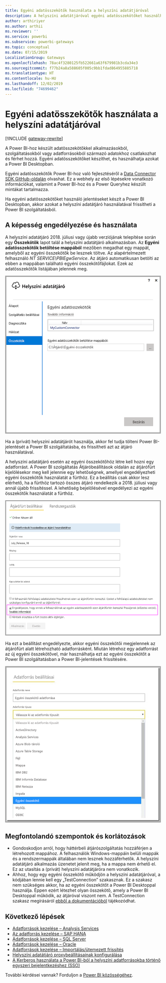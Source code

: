 ```yaml
---
title: Egyéni adatösszekötők használata a helyszíni adatátjáróval
description: A helyszíni adatátjáróval egyéni adatösszekötőket használhat.
author: arthiriyer
ms.author: arthii
ms.reviewer: ''
ms.service: powerbi
ms.subservice: powerbi-gateways
ms.topic: conceptual
ms.date: 07/15/2019
LocalizationGroup: Gateways
ms.openlocfilehash: 78ac4f3280125fb522661a63f679981b3cda34e3
ms.sourcegitcommit: f77b24a8a588605f005c9bb1fdad864955885718
ms.translationtype: HT
ms.contentlocale: hu-HU
ms.lasthandoff: 12/02/2019
ms.locfileid: "74699462"
---
```

# <a name="use-custom-data-connectors-with-the-on-premises-data-gateway"></a>Egyéni adatösszekötők használata a helyszíni adatátjáróval

[!INCLUDE [gateway-rewrite](includes/gateway-rewrite.md)]

A Power BI-hoz készült adatösszekötőkkel alkalmazásokból, szolgáltatásokból vagy adatforrásokból származó adatokhoz csatlakozhat és férhet hozzá. Egyéni adatösszekötőket készíthet, és használhatja azokat a Power BI Desktopban.

Egyéni adatösszekötők Power BI-hoz való fejlesztéséről a [Data Connector SDK GitHub-oldalán](https://aka.ms/dataconnectors) olvashat. Ez a webhely az első lépésekre vonatkozó információkat, valamint a Power BI-hoz és a Power Queryhez készült mintákat tartalmazza.

Ha egyéni adatösszekötőket használó jelentéseket készít a Power BI Desktopban, akkor azokat a helyszíni adatátjáró használatával frissítheti a Power BI szolgáltatásból.

## <a name="enable-and-use-this-capability"></a>A képesség engedélyezése és használata

A helyszíni adatátjáró 2018. júliusi vagy újabb verziójának telepítése során egy **Összekötők** lapot talál a helyszíni adatátjáró alkalmazásban. Az **Egyéni adatösszekötők betöltése mappából** mezőben megadhat egy mappát, amelyből az egyéni összekötők be lesznek töltve. Az alapértelmezett felhasználó *NT SERVICE\PBIEgwService*. Az átjáró automatikusan betölti az ebben a mappában található egyéni összekötőfájlokat. Ezek az adatösszekötők listájában jelennek meg.

![Egyéni adatösszekötők](media/service-gateway-custom-connectors/gateway-onprem-customconnector1.png)

Ha a (privát) helyszíni adatátjárót használja, akkor fel tudja tölteni Power BI-jelentését a Power BI szolgáltatásba, és frissítheti azt az átjáró használatával.

A helyszíni adatátjáró esetén az egyéni összekötőhöz létre kell hozni egy adatforrást. A Power BI szolgáltatás Átjáróbeállítások oldalán az átjárófürt kijelölésekor meg kell jelennie egy lehetőségnek, amellyel engedélyezheti egyéni összekötők használatát a fürthöz. Ez a beállítás csak akkor lesz elérhető, ha a fürthöz tartozó összes átjáró rendelkezik a 2018. júliusi vagy annál újabb frissítéssel. A lehetőség bejelölésével engedélyezi az egyéni összekötők használatát a fürthöz.

![Az Átjárófürt beállításai oldal](media/service-gateway-custom-connectors/gateway-onprem-customconnector2.png)

Ha ezt a beállítást engedélyezte, akkor egyéni összekötői megjelennek az átjárófürt alatt létrehozható adatforrásként. Miután létrehoz egy adatforrást az új egyéni összekötővel, már használhatja ezt az egyéni összekötőt a Power BI szolgáltatásban a Power BI-jelentések frissítésére.

![Az Adatforrás beállításai oldal](media/service-gateway-custom-connectors/gateway-onprem-customconnector3.png)

## <a name="considerations-and-limitations"></a>Megfontolandó szempontok és korlátozások

* Gondoskodjon arról, hogy háttérbeli átjárószolgáltatás hozzáférjen a létrehozott mappához. A felhasználók Windows-mappáin belüli mappák és a rendszermappák általában nem lesznek hozzáférhetők. A helyszíni adatátjáró alkalmazás üzenetet jelenít meg, ha a mappa nem érhető el. Ez az utasítás a (privát) helyszíni adatátjáróra nem vonatkozik.
* Ahhoz, hogy egy egyéni összekötő működjön a helyszíni adatátjáróval, a kódjában lennie kell egy „TestConnection” szakasznak. Ez a szakasz nem szükséges akkor, ha az egyéni összekötőt a Power BI Desktoppal használja. Éppen ezért létezhet olyan összekötő, amely a Power BI Desktoppal működik, az átjáróval viszont nem. A TestConnection szakasz megírásáról [ebből a dokumentációból](https://github.com/Microsoft/DataConnectors/blob/master/docs/m-extensions.md#implementing-testconnection-for-gateway-support) tájékozódhat.

## <a name="next-steps"></a>Következő lépések

* [Adatforrások kezelése – Analysis Services](service-gateway-enterprise-manage-ssas.md)  
* [Az adatforrás kezelése – SAP HANA](service-gateway-enterprise-manage-sap.md)  
* [Adatforrások kezelése – SQL Server](service-gateway-enterprise-manage-sql.md)  
* [Adatforrások kezelése – Oracle](service-gateway-onprem-manage-oracle.md)  
* [Adatforrások kezelése – Importálás/ütemezett frissítés](service-gateway-enterprise-manage-scheduled-refresh.md)
* [Helyszíni adatátjáró proxybeállításainak konfigurálása](/data-integration/gateway/service-gateway-proxy)
* [A Kerberos használata a Power BI-ból a helyszíni adatforrásokba történő egyszeri bejelentkezéshez (SSO)](service-gateway-sso-kerberos.md)  

További kérdései vannak? Forduljon a [Power BI közösségéhez](https://community.powerbi.com/).
